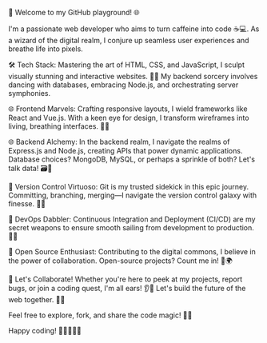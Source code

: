 🚀 Welcome to my GitHub playground! 🌐

I'm a passionate web developer who aims to turn caffeine into code ☕💻. As a wizard of the digital realm, I conjure up seamless user experiences and breathe life into pixels.

🛠️ Tech Stack:
Mastering the art of HTML, CSS, and JavaScript, I sculpt visually stunning and interactive websites. 🎨💡 My backend sorcery involves dancing with databases, embracing Node.js, and orchestrating server symphonies.

🌐 Frontend Marvels:
Crafting responsive layouts, I wield frameworks like React and Vue.js. With a keen eye for design, I transform wireframes into living, breathing interfaces. 🚀✨

🌐 Backend Alchemy:
In the backend realm, I navigate the realms of Express.js and Node.js, creating APIs that power dynamic applications. Database choices? MongoDB, MySQL, or perhaps a sprinkle of both? Let's talk data! 🗃️🔗

🚀 Version Control Virtuoso:
Git is my trusted sidekick in this epic journey. Committing, branching, merging—I navigate the version control galaxy with finesse. 🌌👾

🚀 DevOps Dabbler:
Continuous Integration and Deployment (CI/CD) are my secret weapons to ensure smooth sailing from development to production. 🚢🌐

🚀 Open Source Enthusiast:
Contributing to the digital commons, I believe in the power of collaboration. Open-source projects? Count me in! 🤝🌍

🚀 Let's Collaborate!
Whether you're here to peek at my projects, report bugs, or join a coding quest, I'm all ears! 👂💬 Let's build the future of the web together. 🚀🌐

Feel free to explore, fork, and share the code magic! 🧙✨

Happy coding! 🚀👩‍💻👨‍💻
